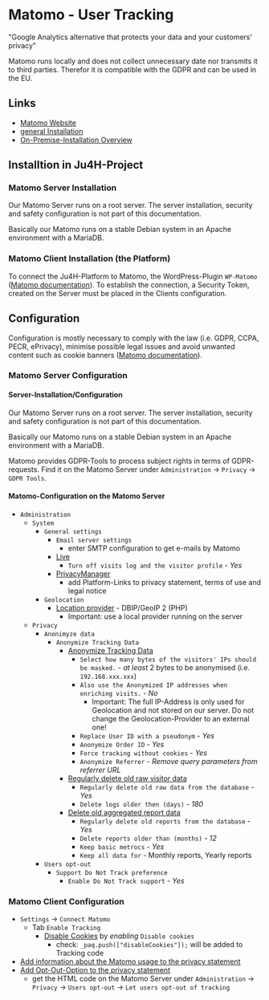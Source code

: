 # Matomo - User Tracking
"Google Analytics alternative that protects your data and your customers' privacy"

Matomo runs locally and does not collect unnecessary date nor transmits it to third parties.
Therefor it is compatible with the GDPR and can be used in the EU.

## Links
- [Matomo Website](https://matomo.org/)
- [general Installation](https://matomo.org/docs/installation/)
- [On-Premise-Installation Overview](https://matomo.org/guide/installation-maintenance/matomo-on-premise-self-hosted/)

## Installtion in Ju4H-Project
### Matomo Server Installation
Our Matomo Server runs on a root server.
The server installation, security and safety configuration is not part of this documentation.

Basically our Matomo runs on a stable Debian system in an Apache environment with a MariaDB.

### Matomo Client Installation (the Platform)
To connect the Ju4H-Platform to Matomo, the WordPress-Plugin `WP-Matomo` ([Matomo documentation](https://matomo.org/faq/new-to-piwik/how-do-i-install-the-matomo-tracking-code-on-wordpress/)).
To establish the connection, a Security Token, created on the Server must be placed in the Clients configuration.

## Configuration
Configuration is mostly necessary to comply with the law (i.e. GDPR, CCPA, PECR, ePrivacy), minimise possible legal issues and avoid unwanted content such as cookie banners ([Matomo documentation](https://matomo.org/faq/new-to-piwik/how-do-i-use-matomo-analytics-without-consent-or-cookie-banner/#how-to-configure-matomo-for-consentless-privacy)).

### Matomo Server Configuration
#### Server-Installation/Configuration
Our Matomo Server runs on a root server.
The server installation, security and safety configuration is not part of this documentation.

Basically our Matomo runs on a stable Debian system in an Apache environment with a MariaDB.

Matomo provides GDPR-Tools to process subject rights in terms of GDPR-requests.
Find it on the Matomo Server under `Administration` → `Privacy` → `GDPR Tools`.

#### Matomo-Configuration on the Matomo Server
- `Administration`
    - `System`
        - `General settings`
            - `Email server settings`
                - enter SMTP configuration to get e-mails by Matomo
            - [Live](https://matomo.org/faq/how-to/how-do-i-disable-the-visits-log-or-the-visitor-profile-feature/)
                - `Turn off visits log and the visitor profile` - *Yes*
            - [PrivacyManager](https://matomo.org/faq/general/configure-privacy-settings-in-matomo/#step-10-optional-privacy-preferences)
                - add Platform-Links to privacy statement, terms of use and legal notice
        - `Geolocation`
            - [Location provider](https://matomo.org/faq/how-to/setting-up-accurate-visitors-geolocation/) - DBIP/GeoIP 2 (PHP)
                - Important: use a local provider running on the server
    - `Privacy`
        - `Anonimyze data`
            - `Anonymize Tracking Data`
                - [Anonymize Tracking Data](https://matomo.org/faq/general/configure-privacy-settings-in-matomo/#step-1-automatically-anonymise-visitor-ips-and-replace-user-ids)
                    - `Select how many bytes of the visitors' IPs should be masked.` - *at least* 2 bytes to be anonymised (i.e. `192.168.xxx.xxx`)
                    - `Also use the Anonymized IP addresses when enriching visits.` - *No*
                        - Important: The full IP-Address is only used for Geolocation and not stored on our server. Do not change the Geolocation-Provider to an external one!
                    - `Replace User ID with a pseudonym` - *Yes*
                    - `Anonymize Order ID` - *Yes*
                    - `Force tracking without cookies` - *Yes*
                    - `Anonymize Referrer` - *Remove query parameters from referrer URL*
                - [Regularly delete old raw visitor data](https://matomo.org/faq/general/configure-privacy-settings-in-matomo/#step-2-regularly-delete-old-raw-visitor-data)
                    - `Regularly delete old raw data from the database` - *Yes*
                    - `Delete logs older then (days)` - *180*
                - [Delete old aggregated report data](https://matomo.org/faq/troubleshooting/faq_42/#delete-old-reports-data)
                    - `Regularly delete old reports from the database` - *Yes*
                    - `Delete reports older than (months)` - *12*
                    - `Keep basic metrocs` - *Yes*
                    - `Keep all data for` - Monthly reports, Yearly reports
        - `Users opt-out`
            - `Support Do Not Track preference`
                - `Enable Do Not Track support` - *Yes*


### Matomo Client Configuration
- `Settings` → `Connect Matomo`
    - Tab `Enable Tracking`
        - [Disable Cookies](https://matomo.org/faq/general/faq_157/) by *enabling* `Disable cookies`
            - check: `_paq.push(["disableCookies"]);` will be added to Tracking code
- [Add information about the Matomo usage to the privacy statement](https://matomo.org/faq/general/configure-privacy-settings-in-matomo/#step-5-create-a-privacy-policy-page-on-your-websites)
- [Add Opt-Out-Option to the privacy statement](https://matomo.org/faq/general/configure-privacy-settings-in-matomo/#step-3-include-a-web-analytics-opt-out-feature-on-your-site)
    - get the HTML code on the Matomo Server under `Administration` → `Privacy` → `Users opt-out` → `Let users opt-out of tracking`

